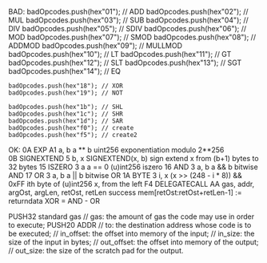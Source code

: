 BAD:
    badOpcodes.push(hex"01"); // ADD
    badOpcodes.push(hex"02"); // MUL
    badOpcodes.push(hex"03"); // SUB
    badOpcodes.push(hex"04"); // DIV
    badOpcodes.push(hex"05"); // SDIV
    badOpcodes.push(hex"06"); // MOD
    badOpcodes.push(hex"07"); // SMOD
    badOpcodes.push(hex"08"); // ADDMOD
    badOpcodes.push(hex"09"); // MULLMOD
    badOpcodes.push(hex"10"); // LT
    badOpcodes.push(hex"11"); // GT
    badOpcodes.push(hex"12"); // SLT
    badOpcodes.push(hex"13"); // SGT
    badOpcodes.push(hex"14"); // EQ

    badOpcodes.push(hex"18"); // XOR
    badOpcodes.push(hex"19"); // NOT

    badOpcodes.push(hex"1b"); // SHL
    badOpcodes.push(hex"1c"); // SHR
    badOpcodes.push(hex"1d"); // SAR
    badOpcodes.push(hex"f0"); // create
    badOpcodes.push(hex"f5"); // create2

OK:
0A	EXP	A1                          a, b	a ** b		                        uint256 exponentiation modulo 2**256	
0B	SIGNEXTEND 5	                b, x	SIGNEXTEND(x, b)		            sign extend x from (b+1) bytes to 32 bytes
15	ISZERO	3	                    a	    a == 0		                        (u)int256 iszero
16	AND	3	                        a, b	a && b		                        bitwise AND	
17	OR	3	                        a, b	a \|\| b                            bitwise OR
1A	BYTE	3	                    i, x	(x >> (248 - i * 8)) && 0xFF		ith byte of (u)int256 x, from the left
F4	DELEGATECALL AA 	            gas, addr, argOst, argLen, retOst, retLen	success	mem[retOst:retOst+retLen-1] := returndata
XOR = AND - OR

PUSH32 standard gas     // gas: the amount of gas the code may use in order to execute;
PUSH20 ADDR             // to: the destination address whose code is to be executed;
                        // in_offset: the offset into memory of the input;
                        // in_size: the size of the input in bytes;
                        // out_offset: the offset into memory of the output;
                        // out_size: the size of the scratch pad for the output.




